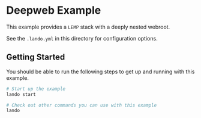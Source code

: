 Deepweb Example
===============

This example provides a `LEMP` stack with a deeply nested webroot.

See the `.lando.yml` in this directory for configuration options.

Getting Started
---------------

You should be able to run the following steps to get up and running with this example.

```bash
# Start up the example
lando start

# Check out other commands you can use with this example
lando
```
